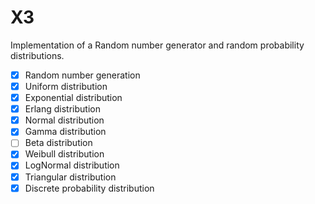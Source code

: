 # X3

Implementation of a Random number generator and random probability distributions.

- [X] Random number generation
- [X] Uniform distribution
- [X] Exponential distribution
- [X] Erlang distribution
- [X] Normal distribution
- [X] Gamma distribution
- [ ] Beta distribution
- [X] Weibull distribution
- [X] LogNormal distribution
- [X] Triangular distribution
- [X] Discrete probability distribution
